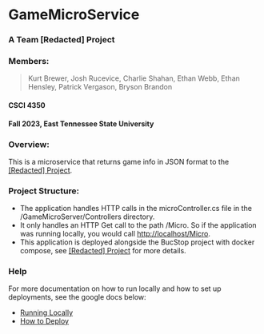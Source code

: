 # GameMicroService
### A Team [Redacted] Project
### Members:
> Kurt Brewer, Josh Rucevice, Charlie Shahan,
> Ethan Webb, Ethan Hensley, Patrick Vergason, Bryson Brandon
#### CSCI 4350
#### Fall 2023, East Tennessee State University

### Overview:
This is a microservice that returns game info in JSON format to the [[Redacted] Project](https://github.com/Redacted-Team/4350_002_Fall23_BucStop).

### Project Structure:
* The application handles HTTP calls in the microController.cs file in the /GameMicroServer/Controllers directory.
* It only handles an HTTP Get call to the path /Micro. So if the application was running locally, you would call [http://localhost/Micro](http://localhost/Micro).
* This application is deployed alongside the BucStop project with docker compose, see [[Redacted] Project](https://github.com/Redacted-Team/4350_002_Fall23_BucStop) for more details.

### Help
For more documentation on how to run locally and how to set up deployments, see the google docs below:
* [Running Locally](https://docs.google.com/document/d/1gfUpjZNfqWyv1ohUW1IaS8fOhXp0hOx6tFQVXBADa8Q/edit?usp=sharing)
* [How to Deploy](https://docs.google.com/document/d/1i0edcmvZm_j0zQLYiigNliW39FJuJbmhkxOCCb2NbVs/edit?usp=sharing)
